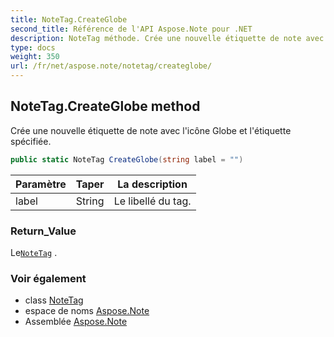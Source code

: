 ```yaml
---
title: NoteTag.CreateGlobe
second_title: Référence de l'API Aspose.Note pour .NET
description: NoteTag méthode. Crée une nouvelle étiquette de note avec licône Globe et létiquette spécifiée.
type: docs
weight: 350
url: /fr/net/aspose.note/notetag/createglobe/
---
```

## NoteTag.CreateGlobe method

Crée une nouvelle étiquette de note avec l'icône Globe et l'étiquette spécifiée.

```csharp
public static NoteTag CreateGlobe(string label = "")
```

| Paramètre | Taper | La description |
| --- | --- | --- |
| label | String | Le libellé du tag. |

### Return_Value

Le[`NoteTag`](../) .

### Voir également

* class [NoteTag](../)
* espace de noms [Aspose.Note](../../notetag/)
* Assemblée [Aspose.Note](../../../)


